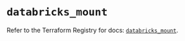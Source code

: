 # `databricks_mount`

Refer to the Terraform Registry for docs: [`databricks_mount`](https://registry.terraform.io/providers/databricks/databricks/1.55.0/docs/resources/mount).
